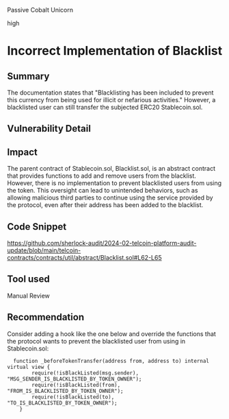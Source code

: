Passive Cobalt Unicorn

high

# Incorrect Implementation of Blacklist

## Summary

The documentation states that "Blacklisting has been included to prevent this currency from being used for illicit or nefarious activities." However, a blacklisted user can still transfer the subjected ERC20 Stablecoin.sol.

## Vulnerability Detail

## Impact

The parent contract of Stablecoin.sol, Blacklist.sol, is an abstract contract that provides functions to add and remove users from the blacklist. However, there is no implementation to prevent blacklisted users from using the token. This oversight can lead to unintended behaviors, such as allowing malicious third parties to continue using the service provided by the protocol, even after their address has been added to the blacklist.

## Code Snippet

https://github.com/sherlock-audit/2024-02-telcoin-platform-audit-update/blob/main/telcoin-contracts/contracts/util/abstract/Blacklist.sol#L62-L65

## Tool used

Manual Review

## Recommendation

Consider adding a hook like the one below and override the functions that the protocol wants to prevent the blacklisted user from using in Stablecoin.sol:

```solidity
  function _beforeTokenTransfer(address from, address to) internal virtual view {
        require(!isBlackListed(msg.sender), "MSG_SENDER_IS_BLACKLISTED_BY_TOKEN_OWNER");
        require(!isBlackListed(from), "FROM_IS_BLACKLISTED_BY_TOKEN_OWNER");
        require(!isBlackListed(to), "TO_IS_BLACKLISTED_BY_TOKEN_OWNER");
    }
```
